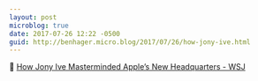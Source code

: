 ```yaml
---
layout: post
microblog: true
date: 2017-07-26 12:22 -0500
guid: http://benhager.micro.blog/2017/07/26/how-jony-ive.html
---
```

 [How Jony Ive Masterminded Apple’s New Headquarters - WSJ](https://www.wsj.com/articles/how-jony-ive-masterminded-apples-new-headquarters-1501063201)
